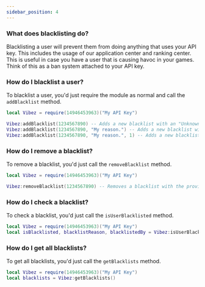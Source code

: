 ```yaml
---
sidebar_position: 4
---
```


### What does blacklisting do?
Blacklisting a user will prevent them from doing anything that uses your API key. This includes the usage of our application center and ranking center. This is useful in case you have a user that is causing havoc in your games. Think of this as a ban system attached to your API key.

### How do I blacklist a user?
To blacklist a user, you'd just require the module as normal and call the `addBlacklist` method.

```lua
local Vibez = require(14946453963)("My API Key")

Vibez:addBlacklist(1234567890) -- Adds a new blacklist with an "Unknown" reason
Vibez:addBlacklist(1234567890, "My reason.") -- Adds a new blacklist with a provided reason.
Vibez:addBlacklist(1234567890, "My reason.", 1) -- Adds a new blacklist with a provided reason and says ROBLOX blacklisted them.
```

### How do I remove a blacklist?
To remove a blacklist, you'd just call the `removeBlacklist` method.

```lua
local Vibez = require(14946453963)("My API Key")

Vibez:removeBlacklist(1234567890) -- Removes a blacklist with the provided user id.
```

### How do I check a blacklist?
To check a blacklist, you'd just call the `isUserBlacklisted` method.

```lua
local Vibez = require(14946453963)("My API Key")
local isBlacklisted, blacklistReason, blacklistedBy = Vibez:isUserBlacklisted(1234567890)
```

### How do I get all blacklists?
To get all blacklists, you'd just call the `getBlacklists` method.

```lua
local Vibez = require(14946453963)("My API Key")
local blacklists = Vibez:getBlacklists()
```